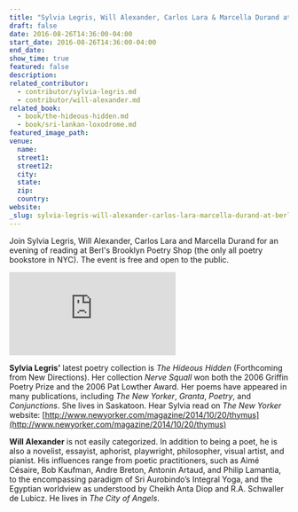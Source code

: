 ```yaml
---
title: "Sylvia Legris, Will Alexander, Carlos Lara & Marcella Durand at Berl's"
draft: false
date: 2016-08-26T14:36:00-04:00
start_date: 2016-08-26T14:36:00-04:00
end_date:
show_time: true
featured: false
description:
related_contributor:
  - contributor/sylvia-legris.md
  - contributor/will-alexander.md
related_book:
  - book/the-hideous-hidden.md
  - book/sri-lankan-loxodrome.md
featured_image_path:
venue:
  name:
  street1:
  street12:
  city:
  state:
  zip:
  country:
website:
_slug: sylvia-legris-will-alexander-carlos-lara-marcella-durand-at-berls
---
```


Join Sylvia Legris, Will Alexander, Carlos Lara and Marcella Durand for an evening of reading at Berl's Brooklyn Poetry Shop (the only all poetry bookstore in NYC). The event is free and open to the public.

![Image result for berl's poetry shop](http://pages.blankslate.com/scripts/timthumb.php?w=450&h=400&zc=1&src=https://blankslatepages.s3.amazonaws.com/5637f7f39fca8-photo.jpeg)

**Sylvia Legris’** latest poetry collection is _The Hideous Hidden_ (Forthcoming from New Directions). Her collection _Nerve Squall_ won both the 2006 Griffin Poetry Prize and the 2006 Pat Lowther Award. Her poems have appeared in many publications, including _The New Yorker_, _Granta_, _Poetry_, and _Conjunctions_. She lives in Saskatoon. Hear Sylvia read on _The_ _New Yorker_ website: [http://www.newyorker.com/magazine/2014/10/20/thymus](http://www.newyorker.com/magazine/2014/10/20/thymus)

**Will Alexander** is not easily categorized. In addition to being a poet, he is also a novelist, essayist, aphorist, playwright, philosopher, visual artist, and pianist. His influences range from poetic practitioners, such as Aimé Césaire, Bob Kaufman, Andre Breton, Antonin Artaud, and Philip Lamantia, to the encompassing paradigm of Sri Aurobindo’s Integral Yoga, and the Egyptian worldview as understood by Cheikh Anta Diop and R.A. Schwaller de Lubicz. He lives in _The City of Angels_.

